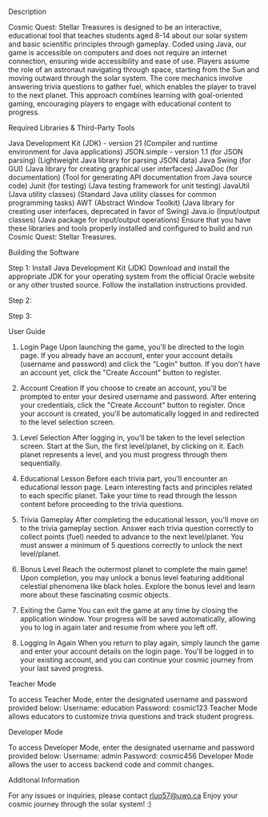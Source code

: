 
Description

Cosmic Quest: Stellar Treasures is designed to be an interactive, educational tool that teaches students aged 8-14 about our solar system and basic scientific principles through gameplay. Coded using Java, our game is accessible on computers and does not require an internet connection, ensuring wide accessibility and ease of use. Players assume the role of an astronaut navigating through space, starting from the Sun and moving outward through the solar system. The core mechanics involve answering trivia questions to gather fuel, which enables the player to travel to the next planet. This approach combines learning with goal-oriented gaming, encouraging players to engage with educational content to progress.

Required Libraries & Third-Party Tools

Java Development Kit (JDK) - version 21 (Compiler and runtime environment for Java applications)
JSON.simple - version 1.1 (for JSON parsing) (Lightweight Java library for parsing JSON data)
Java Swing (for GUI) (Java library for creating graphical user interfaces)
JavaDoc (for documentation) (Tool for generating API documentation from Java source code)
Junit (for testing) (Java testing framework for unit testing)
JavaUtil (Java utility classes) (Standard Java utility classes for common programming tasks)
AWT (Abstract Window Toolkit) (Java library for creating user interfaces, deprecated in favor of Swing)
Java.io (Input/output classes) (Java package for input/output operations)
Ensure that you have these libraries and tools properly installed and configured to build and run Cosmic Quest: Stellar Treasures.

Building the Software

Step 1: Install Java Development Kit (JDK)
Download and install the appropriate JDK for your operating system from the official Oracle website or any other trusted source. Follow the installation instructions provided.

Step 2: 

Step 3:

User Guide

1. Login Page
Upon launching the game, you'll be directed to the login page.
If you already have an account, enter your account details (username and password) and click the "Login" button.
If you don't have an account yet, click the "Create Account" button to register.

2. Account Creation
If you choose to create an account, you'll be prompted to enter your desired username and password.
After entering your credentials, click the "Create Account" button to register.
Once your account is created, you'll be automatically logged in and redirected to the level selection screen.

3. Level Selection
After logging in, you'll be taken to the level selection screen.
Start at the Sun, the first level/planet, by clicking on it.
Each planet represents a level, and you must progress through them sequentially.

4. Educational Lesson
Before each trivia part, you'll encounter an educational lesson page.
Learn interesting facts and principles related to each specific planet.
Take your time to read through the lesson content before proceeding to the trivia questions.

5. Trivia Gameplay
After completing the educational lesson, you'll move on to the trivia gameplay section.
Answer each trivia question correctly to collect points (fuel) needed to advance to the next level/planet.
You must answer a minimum of 5 questions correctly to unlock the next level/planet.

6. Bonus Level
Reach the outermost planet to complete the main game!
Upon completion, you may unlock a bonus level featuring additional celestial phenomena like black holes.
Explore the bonus level and learn more about these fascinating cosmic objects.

7. Exiting the Game
You can exit the game at any time by closing the application window.
Your progress will be saved automatically, allowing you to log in again later and resume from where you left off.

8. Logging In Again
When you return to play again, simply launch the game and enter your account details on the login page.
You'll be logged in to your existing account, and you can continue your cosmic journey from your last saved progress.

Teacher Mode

To access Teacher Mode, enter the designated username and password provided below:
Username: education
Password: cosmic123
Teacher Mode allows educators to customize trivia questions and track student progress.

Developer Mode

To access Developer Mode, enter the designated username and password provided below:
Username: admin
Password: cosmic456
Developer Mode allows the user to access backend code and commit changes.

Additonal Information

For any issues or inquiries, please contact rluo57@uwo.ca
Enjoy your cosmic journey through the solar system! :)
 